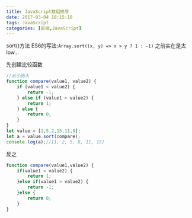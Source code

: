 ```yaml
---
title: JavaScript数组排序
date: 2017-03-04 18:15:10
tags: JavaScript
categories: [前端,JavaScript]
---
```

sort()方法
ES6的写法:` Array.sort((x, y) => x > y ? 1 : -1) `
之前实在是太low...
<!--more-->
先创建比较函数
```js
//从小到大
function compare(value1, value2) {
    if (value1 < value2) {
        return -1;
    } else if (value1 > value2) {
        return 1;
    } else {
        return 0;
    }
}
let value = [1,5,2,15,11,8];
let a = value.sort(compare);
console.log(a);//[1, 2, 5, 8, 11, 15]
```
反之
```js
function compare(value1,value2) {
    if(value1 < value2) {
        return 1;
    }else if(value1 > value2) {
        return -1;
    }else {
        return 0;
    }
}
```